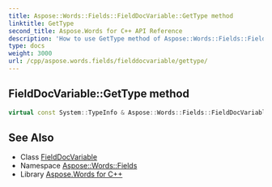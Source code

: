 ```yaml
---
title: Aspose::Words::Fields::FieldDocVariable::GetType method
linktitle: GetType
second_title: Aspose.Words for C++ API Reference
description: 'How to use GetType method of Aspose::Words::Fields::FieldDocVariable class in C++.'
type: docs
weight: 3000
url: /cpp/aspose.words.fields/fielddocvariable/gettype/
---
```

## FieldDocVariable::GetType method




```cpp
virtual const System::TypeInfo & Aspose::Words::Fields::FieldDocVariable::GetType() const override
```

## See Also

* Class [FieldDocVariable](../)
* Namespace [Aspose::Words::Fields](../../)
* Library [Aspose.Words for C++](../../../)
